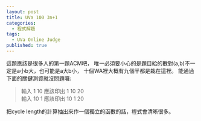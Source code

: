 ```yaml
---
layout: post
title: UVa 100 3n+1
categories: 
  - 程式解題
tags: 
  - UVa Online Judge
published: true
---
```


這題應該是很多人的第一題ACM吧，
唯一必須要小心的是題目給的數對(a,b)不一定是a小b大，也可能是a大b小，
十個WA裡大概有九個半都是栽在這裡。
能通過下面的關鍵測資就沒問題囉:

> 輸入 1 10 應該印出 1 10 20 <br />
> 輸入 10 1 應該印出 10 1 20

把cycle length的計算抽出來作一個獨立的函數的話，程式會清晰很多。

<a class="embed" href="https://api.bitbucket.org/1.0/repositories/chchwy/chchwyacm/src/tip/100.cpp">
</a>